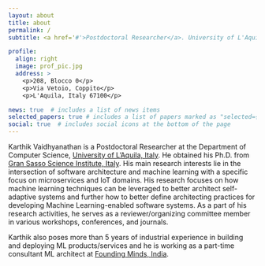 ```yaml
---
layout: about
title: about
permalink: /
subtitle: <a href='#'>Postdoctoral Researcher</a>. University of L'Aquila, Italy

profile:
  align: right
  image: prof_pic.jpg
  address: >
    <p>208, Blocco 0</p>
    <p>Via Vetoio, Coppito</p>
    <p>L'Aquila, Italy 67100</p>

news: true  # includes a list of news items
selected_papers: true # includes a list of papers marked as "selected={true}"
social: true  # includes social icons at the bottom of the page
---
```

Karthik Vaidhyanathan is a Postdoctoral Researcher at the Department of Computer Science, [University of L’Aquila, Italy](https://www.univaq.it/). He obtained his Ph.D. from [Gran Sasso Science Institute, Italy](https://gssi.it).  His main research interests lie in the intersection of software architecture and machine learning with a specific focus on microservices and IoT domains. His research focuses on how machine learning techniques can be leveraged to better architect self-adaptive systems and further how to better define architecting practices for developing Machine Learning-enabled software systems.  As a part of his research activities, he serves as a reviewer/organizing committee member in various workshops, conferences, and journals.

Karthik also poses more than 5 years of industrial experience in building and deploying ML products/services and he is working as a part-time consultant ML architect at [Founding Minds, India](https://www.foundingminds.com/).
